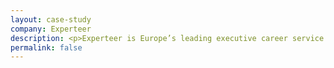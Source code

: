 ```yaml
---
layout: case-study
company: Experteer
description: <p>Experteer is Europe’s leading executive career service.</p><p>Mainmatter has supported them in various ways over the years, building custom web apps, reviewing their code as well as providing architecture and process consulting.</p>
permalink: false
---
```

